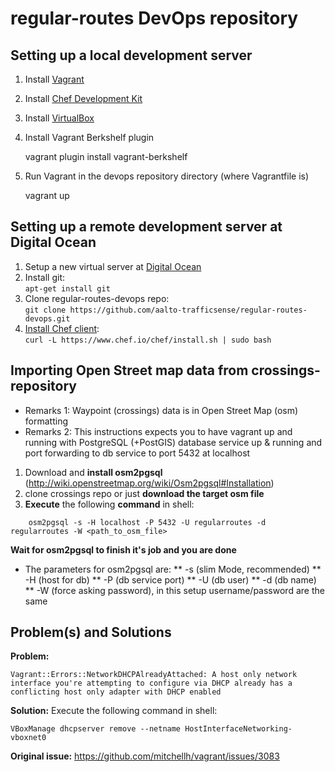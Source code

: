 regular-routes DevOps repository
================================


Setting up a local development server
------------------------------------------

1. Install [Vagrant](https://www.vagrantup.com/downloads.html)

2. Install [Chef Development Kit](https://downloads.getchef.com/chef-dk/)

3. Install [VirtualBox](https://www.virtualbox.org/wiki/Downloads)

4. Install Vagrant Berkshelf plugin

    vagrant plugin install vagrant-berkshelf

5. Run Vagrant in the devops repository directory (where Vagrantfile is)

    vagrant up
    
Setting up a remote development server at Digital Ocean
----------------------------------------

1. Setup a new virtual server at [Digital Ocean](https://www.digitalocean.com) 
2. Install git:  
    `apt-get install git`
3. Clone regular-routes-devops repo:  
    `git clone https://github.com/aalto-trafficsense/regular-routes-devops.git`
4. [Install Chef client](https://www.chef.io/download-chef-client/):  
    `curl -L https://www.chef.io/chef/install.sh | sudo bash`




Importing Open Street map data from crossings-repository
--------------------------------------------------------


* Remarks 1: Waypoint (crossings) data is in Open Street Map (osm) formatting
* Remarks 2: This instructions expects you to have vagrant up and running with PostgreSQL (+PostGIS) database service up & running and port forwarding to db service to port 5432 at localhost 

1. Download and **install osm2pgsql** (http://wiki.openstreetmap.org/wiki/Osm2pgsql#Installation)
2. clone crossings repo or just **download the target osm file**
3. **Execute** the following **command** in shell:
```
    osm2pgsql -s -H localhost -P 5432 -U regularroutes -d regularroutes -W <path_to_osm_file>
```
**Wait for osm2pgsql to finish it's job and you are done** 

* The parameters for osm2pgsql are:
** -s (slim Mode, recommended)
** -H (host for db)
** -P (db service port)
** -U (db user)
** -d (db name)
** -W (force asking password), in this setup username/password are the same


Problem(s) and Solutions
---------------------------
**Problem:** 
```
Vagrant::Errors::NetworkDHCPAlreadyAttached: A host only network interface you're attempting to configure via DHCP already has a conflicting host only adapter with DHCP enabled
```

**Solution:** 
Execute the following command in shell:
```
VBoxManage dhcpserver remove --netname HostInterfaceNetworking-vboxnet0
```

**Original issue:** https://github.com/mitchellh/vagrant/issues/3083
